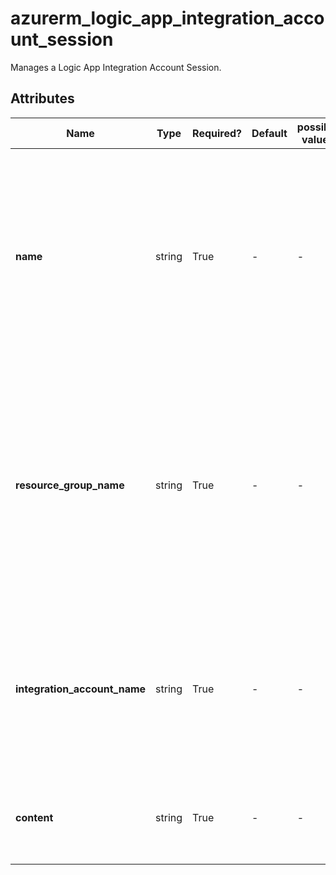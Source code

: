# azurerm_logic_app_integration_account_session

Manages a Logic App Integration Account Session.

## Attributes

| Name | Type | Required? | Default  | possible values | Description |
| ---- | ---- | --------- | -------- | ----------- | ----------- |
| **name** | string | True | -  |  -  | The name which should be used for this Logic App Integration Account Session. Changing this forces a new Logic App Integration Account Session to be created. | 
| **resource_group_name** | string | True | -  |  -  | The name of the Resource Group where the Logic App Integration Account Session should exist. Changing this forces a new Logic App Integration Account Session to be created. | 
| **integration_account_name** | string | True | -  |  -  | The name of the Logic App Integration Account. Changing this forces a new Logic App Integration Account Session to be created. | 
| **content** | string | True | -  |  -  | The content of the Logic App Integration Account Session. | 

